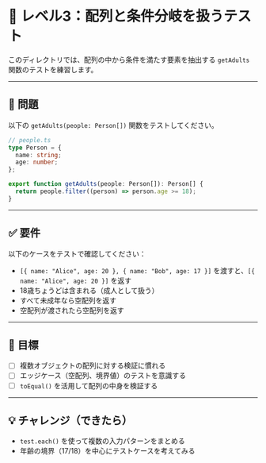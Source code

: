 # 🧪 レベル3：配列と条件分岐を扱うテスト

このディレクトリでは、配列の中から条件を満たす要素を抽出する `getAdults` 関数のテストを練習します。

---

## 📘 問題

以下の `getAdults(people: Person[])` 関数をテストしてください。

```ts
// people.ts
type Person = {
  name: string;
  age: number;
};

export function getAdults(people: Person[]): Person[] {
  return people.filter((person) => person.age >= 18);
}
```

---

## ✅ 要件

以下のケースをテストで確認してください：

- `[{ name: "Alice", age: 20 }, { name: "Bob", age: 17 }]` を渡すと、`[{ name: "Alice", age: 20 }]` を返す
- 18歳ちょうどは含まれる（成人として扱う）
- すべて未成年なら空配列を返す
- 空配列が渡されたら空配列を返す

---

## 🎯 目標

- [ ] 複数オブジェクトの配列に対する検証に慣れる
- [ ] エッジケース（空配列、境界値）のテストを意識する
- [ ] `toEqual()` を活用して配列の中身を検証する

---

## 💡 チャレンジ（できたら）

- `test.each()` を使って複数の入力パターンをまとめる
- 年齢の境界（17/18）を中心にテストケースを考えてみる

